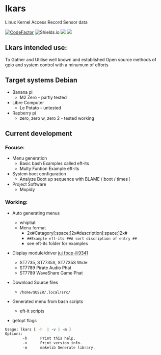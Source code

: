 
# lkars
Linux Kernel Access Record Sensor data

[![CodeFactor](https://www.codefactor.io/repository/github/tearran/lkars/badge)](https://www.codefactor.io/repository/github/tearran/lkars)
![Shields.io](https://img.shields.io/github/issues/Tearran/lkars)
![](https://img.shields.io/github/forks/Tearran/lkars)
![](https://img.shields.io/github/license/Tearran/lkars)

## Lkars intended use:

To Gather and Utilise well known and established Open source methods of gpio and system control with a minumum of efforts
   
## Target systems Debian

- Banana pi
   - M2 Zero - partly tested
- Libre Computer
   - Le Potato - untested
- Rapberry pi 
   - zero, zero w, zero 2 - tested working

## Current development 
### Focuse:
- Menu generation
   - Basic bash Examples called eft-its
   - Multy Funtion Example eft-its
- System boot configuration
   - Analyze Boot up sequence with BLAME ( boot / times )
- Project Software
   - Mopidy 

   
### Working:
- Auto generating menus
   - whiptial 
   - Menu format
      - 2x#Catagory[:space:]2x#description[:space:]2x# 
      - `##Example eft-its ##A sort discription of entry ##`
      - see eft-its folder for examples
 
- Display module/driver [juj fbcp-ili9341](https://github.com/juj/fbcp-ili9341)
   - ST7735, ST7735S, ST7735S Wide
   - ST7789 Pirate Audio Phat
   - ST7789 WaveShare Game Phat
 


- Download Source files
   - `/home/$USER/.local/src/` 
- Generated menu from bash scripts
   - eft-it scripts
- getopt flags
      
```bash
Usage: lkars [ -h  | -v | -m ]
Options:
        -h      Print this help.
        -v      Print version info.
        -m      makelib Generate library.
```
